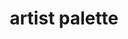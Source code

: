 ---
layout: activities
title: artist palette
emoji: artist_palette
permalink: 🎨.html
image: assets/img/3moji/artist_palette.png
---